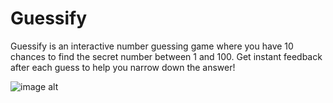 # Guessify
Guessify is an interactive number guessing game where you have 10 chances to find the secret number between 1 and 100. Get instant feedback after each guess to help you narrow down the answer!

![image alt]('https://github.com/Vishnu-11124/Guessify/blob/e0e2a46533cffdea8e33c681889899feb89daa37/Guessify.png')
